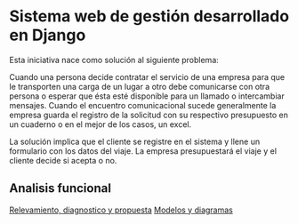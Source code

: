 <h1>Sistema web de gestión desarrollado en Django</h1>

<p>Esta iniciativa nace como solución al siguiente problema:</p>

<p>Cuando una persona decide contratar el servicio de una empresa para que le transporten una carga de un lugar a otro debe comunicarse con otra persona o esperar que ésta esté disponible para un llamado o intercambiar mensajes. Cuando el encuentro comunicacional sucede generalmente la empresa guarda el registro de la solicitud con su respectivo presupuesto en un cuaderno o en el mejor de los casos, un excel.</p>

<p>La solución implica que el cliente se registre en el sistema y llene un formulario con los datos del viaje. La empresa presupuestará el viaje y el cliente decide si acepta o no.</p>

<p>

<h2>Analisis funcional</h2>

[Relevamiento, diagnostico y propuesta](https://drive.google.com/drive/folders/14-RgYTpHyRvuag_OoxzkkjaLNzIJg30p)
[Modelos y diagramas](https://drive.google.com/drive/folders/14-RgYTpHyRvuag_OoxzkkjaLNzIJg30p)
